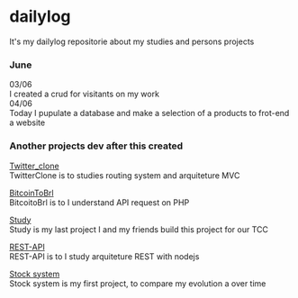 # dailylog
It's my dailylog repositorie about my studies and persons projects 


### June
  03/06  
  I created a crud for visitants on my work  
  04/06  
  Today I pupulate a database and make a selection of a products to frot-end a website

### Another projects dev after this created

[Twitter_clone](https://github.com/ededias/twitter_clone)  
TwitterClone is to studies routing system and arquiteture MVC
  
[BitcoinToBrl](https://github.com/ededias/bitcointoBRL)  
  BitcoitoBrl is to I understand API request on PHP
  
[Study](https://github.com/ededias/study)  
  Study is my last project I and my friends build this project for our TCC
  
[REST-API](https://github.com/ededias/REST-API)  
  REST-API is to I study arquiteture REST with nodejs
  
[Stock system](https://github.com/ededias/Sistema-de-estoque)  
  Stock system is my first project, to compare my evolution a over time
